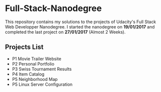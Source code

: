 # Full-Stack-Nanodegree
This repository contains my solutions to the projects of Udacity's Full Stack Web Developper Nanodegree.
I started the nanodegree on **19/01/2017** and completed the last project on **27/01/2017** (Almost 2 Weeks).


## Projects List
- P1 Movie Trailer Website
- P2 Personal Portfolio
- P3 Swiss Tournament Results
- P4 Item Catalog
- P5 Neighborhood Map
- P5 Linux Server Configuration
